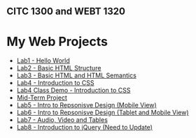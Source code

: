 ## CITC 1300 and WEBT 1320
<h1>My Web Projects</h1>

<ul>
    <li><a href="lab1/index.html" target="_blank">Lab1 - Hello World</a></li>
    <li><a href="lab2/index.html" target="_blank">Lab2 - Basic HTML Structure</a></li>
    <li><a href="lab3/index.html" target="_blank">Lab3 - Basic HTML and HTML Semantics</a></li>
    <li><a href="lab4/index.html" target="_blank">Lab4 - Introduction to CSS</a></li>
    <li><a href="lab4/lab4demo/index.html" target="_blank">Lab4 Class Demo - Introduction to CSS</a></li>
    <li><a href="midterm/index.html" target="_blank">Mid-Term Project</a></li>
    <li><a href="lab5/index.html" target="_blank">Lab5 - Intro to Repsonisve Design (Mobile View)</a></li>
    <li><a href="lab6/index.html" target="_blank">Lab6 - Intro to Repsonisve Design (Tablet and Mobile View)</a></li>
    <li><a href="lab7/index.html" target="_blank">Lab7 - Audio, Video and Tables</a></li>
    <li><a href="lab8/index.html" target="_blank">Lab8 - Introduction to jQuery (Need to Update)</a></li>
    
</ul>


